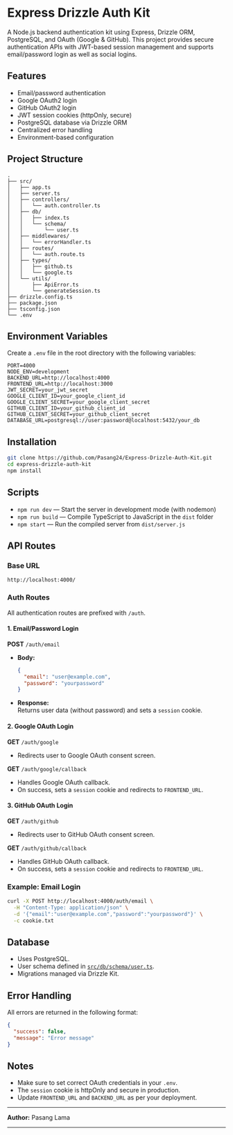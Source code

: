 # Express Drizzle Auth Kit

A Node.js backend authentication kit using Express, Drizzle ORM, PostgreSQL, and OAuth (Google & GitHub). This project provides secure authentication APIs with JWT-based session management and supports email/password login as well as social logins.

## Features

- Email/password authentication
- Google OAuth2 login
- GitHub OAuth2 login
- JWT session cookies (httpOnly, secure)
- PostgreSQL database via Drizzle ORM
- Centralized error handling
- Environment-based configuration

## Project Structure

```
.
├── src/
│   ├── app.ts
│   ├── server.ts
│   ├── controllers/
│   │   └── auth.controller.ts
│   ├── db/
│   │   ├── index.ts
│   │   └── schema/
│   │       └── user.ts
│   ├── middlewares/
│   │   └── errorHandler.ts
│   ├── routes/
│   │   └── auth.route.ts
│   ├── types/
│   │   ├── github.ts
│   │   └── google.ts
│   └── utils/
│       ├── ApiError.ts
│       └── generateSession.ts
├── drizzle.config.ts
├── package.json
├── tsconfig.json
└── .env
```

## Environment Variables

Create a `.env` file in the root directory with the following variables:

```
PORT=4000
NODE_ENV=development
BACKEND_URL=http://localhost:4000
FRONTEND_URL=http://localhost:3000
JWT_SECRET=your_jwt_secret
GOOGLE_CLIENT_ID=your_google_client_id
GOOGLE_CLIENT_SECRET=your_google_client_secret
GITHUB_CLIENT_ID=your_github_client_id
GITHUB_CLIENT_SECRET=your_github_client_secret
DATABASE_URL=postgresql://user:password@localhost:5432/your_db
```

## Installation

```sh
git clone https://github.com/Pasang24/Express-Drizzle-Auth-Kit.git
cd express-drizzle-auth-kit
npm install
```

## Scripts

- `npm run dev` — Start the server in development mode (with nodemon)
- `npm run build` — Compile TypeScript to JavaScript in the `dist` folder
- `npm start` — Run the compiled server from `dist/server.js`

## API Routes

### Base URL

```
http://localhost:4000/
```

### Auth Routes

All authentication routes are prefixed with `/auth`.

#### 1. Email/Password Login

**POST** `/auth/email`

- **Body:**
  ```json
  {
    "email": "user@example.com",
    "password": "yourpassword"
  }
  ```
- **Response:**  
  Returns user data (without password) and sets a `session` cookie.

#### 2. Google OAuth Login

**GET** `/auth/google`

- Redirects user to Google OAuth consent screen.

**GET** `/auth/google/callback`

- Handles Google OAuth callback.
- On success, sets a `session` cookie and redirects to `FRONTEND_URL`.

#### 3. GitHub OAuth Login

**GET** `/auth/github`

- Redirects user to GitHub OAuth consent screen.

**GET** `/auth/github/callback`

- Handles GitHub OAuth callback.
- On success, sets a `session` cookie and redirects to `FRONTEND_URL`.

### Example: Email Login

```sh
curl -X POST http://localhost:4000/auth/email \
  -H "Content-Type: application/json" \
  -d '{"email":"user@example.com","password":"yourpassword"}' \
  -c cookie.txt
```

## Database

- Uses PostgreSQL.
- User schema defined in [`src/db/schema/user.ts`](src/db/schema/user.ts).
- Migrations managed via Drizzle Kit.

## Error Handling

All errors are returned in the following format:

```json
{
  "success": false,
  "message": "Error message"
}
```

## Notes

- Make sure to set correct OAuth credentials in your `.env`.
- The `session` cookie is httpOnly and secure in production.
- Update `FRONTEND_URL` and `BACKEND_URL` as per your deployment.

---

**Author:** Pasang Lama

---
